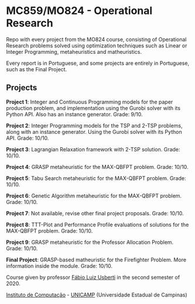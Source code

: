 MC859/MO824 - Operational Research
==================================
Repo with every project from the MO824 course, consisting of Operational Research problems solved using optimization techniques such as
Linear or Integer Programming, metaheuristics and matheuristics.

Every report is in Portuguese, and some projects are entirely in Portuguese, such as the Final Project.

## Projects

**Project 1**: Integer and Continuous Programming models for the paper production problem, and implementation using the Gurobi solver with its Python API. Also has an instance generator. Grade: 9/10.

**Project 2**: Integer Programming models for the TSP and 2-TSP problems, along with an instance generator. Using the Gurobi solver with its Python API. Grade: 10/10.

**Project 3**: Lagrangian Relaxation framework with 2-TSP solution. Grade: 10/10.

**Project 4**: GRASP metaheuristic for the MAX-QBFPT problem. Grade: 10/10.

**Project 5**: Tabu Search metaheuristic for the MAX-QBFPT problem. Grade: 10/10.

**Project 6**: Genetic Algorithm metaheuristic for the MAX-QBFPT problem. Grade: 10/10.

**Project 7**: Not available, revise other final project proposals. Grade: 10/10.

**Project 8**: TTT-Plot and Performance Profile evaluations of solutions for the MAX-QBFPT problem. Grade: 10/10.

**Project 9**: GRASP metaheuristic for the Professor Allocation Problem. Grade: 10/10.

**Final Project**: GRASP-based matheuristic for the Firefighter Problem. More information inside the module. Grade: 10/10.

Course given by professor [Fábio Luiz Usberti](https://www.ic.unicamp.br/~fusberti/) in the second semester of 2020.

[Instituto de Computação](http://ic.unicamp.br/) - [UNICAMP](http://www.unicamp.br/unicamp/) (Universidade Estadual de Campinas)
